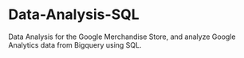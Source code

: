 # Data-Analysis-SQL
 Data Analysis for the Google Merchandise Store, and analyze Google Analytics data from Bigquery using SQL. 
